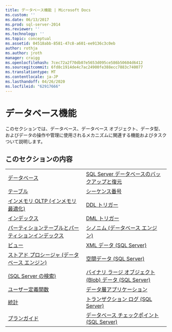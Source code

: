 ```yaml
---
title: データベース機能 | Microsoft Docs
ms.custom: ''
ms.date: 06/13/2017
ms.prod: sql-server-2014
ms.reviewer: ''
ms.technology: ''
ms.topic: conceptual
ms.assetid: 04518abb-8581-47c8-a601-ee9136c3c0eb
author: rothja
ms.author: jroth
manager: craigg
ms.openlocfilehash: 7cec72a2f70db07e5653d095ce586b50604d6412
ms.sourcegitcommit: 6fd8c1914de4c7ac24900fe388ecc7883c740077
ms.translationtype: MT
ms.contentlocale: ja-JP
ms.lasthandoff: 04/26/2020
ms.locfileid: "62917666"
---
```

# <a name="database-features"></a>データベース機能
  このセクションでは、データベース、データベース オブジェクト、データ型、およびデータの操作や管理に使用されるメカニズムに関連する機能およびタスクついて説明します。  
  
## <a name="in-this-section"></a>このセクションの内容  
  
|||
|--|--|
|[データベース](databases/databases.md)|[SQL Server データベースのバックアップと復元](backup-restore/back-up-and-restore-of-sql-server-databases.md)|  
|[テーブル](tables/tables.md)|[シーケンス番号](sequence-numbers/sequence-numbers.md)|[データの一括インポートと一括エクスポート &#40;SQL Server&#41;](import-export/bulk-import-and-export-of-data-sql-server.md)|  
|[インメモリ OLTP &#40;インメモリ最適化&#41;](in-memory-oltp/in-memory-oltp-in-memory-optimization.md)|[DDL トリガー](triggers/ddl-triggers.md)|[データ圧縮](data-compression/data-compression.md)|  
|[インデックス](indexes/indexes.md)|[DML トリガー](triggers/dml-triggers.md)|[Transact-SQL での OLE オートメーション オブジェクト](stored-procedures/ole-automation-objects-in-transact-sql.md)|  
|[パーティションテーブルとパーティションインデックス](partitions/partitioned-tables-and-indexes.md)|[シノニム &#40;データベース エンジン&#41;](synonyms/synonyms-database-engine.md)|[イベント通知](service-broker/event-notifications.md)|  
|[ビュー](views/views.md)|[XML データ &#40;SQL Server&#41;](xml/xml-data-sql-server.md)|[パフォーマンスの監視とチューニング](performance/monitor-and-tune-for-performance.md)|  
|[ストアド プロシージャ &#40;データベース エンジン&#41;](stored-procedures/stored-procedures-database-engine.md)|[空間データ &#40;SQL Server&#41;](spatial/spatial-data-sql-server.md)||  
|[&#40;SQL Server の検索&#41;](../database-engine/search-sql-server.md)|[バイナリ ラージ オブジェクト &#40;Blob&#41; データ &#40;SQL Server&#41;](blob/binary-large-object-blob-data-sql-server.md)||  
|[ユーザー定義関数](user-defined-functions/user-defined-functions.md)|[データ層アプリケーション](data-tier-applications/data-tier-applications.md)||  
|[統計](statistics/statistics.md)|[トランザクション ログ &#40;SQL Server&#41;](logs/the-transaction-log-sql-server.md)||  
|[プランガイド](performance/plan-guides.md)|[データベース チェックポイント &#40;SQL Server&#41;](logs/database-checkpoints-sql-server.md)||  
  
  
